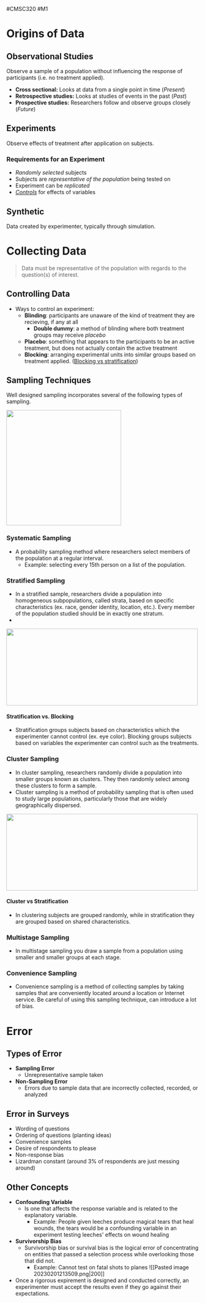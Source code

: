 #CMSC320  #M1 

# Origins of Data
## Observational Studies
Observe a sample of a population without influencing the response of participants (i.e. no treatment applied).
- **Cross sectional:** Looks at data from a single point in time (*Present*)
- **Retrospective studies:** Looks at studies of events in the past (*Past*)
- **Prospective studies:** Researchers follow and observe groups closely (*Future*)

## Experiments
Observe effects of  treatment after application on subjects.

### Requirements for an Experiment
- *Randomly selected* subjects 
- Subjects are *representative of the population* being tested on
- Experiment can be *replicated* 
- *[Controls](#an)* for effects of variables 

## Synthetic
Data created by experimenter, typically through simulation.

# Collecting Data
> Data must be representative of the population with regards to the question(s) of interest.

## Controlling Data <a id="an"></a>
-   Ways to control an experiment:
	- **Blinding**: participants are unaware of the kind of treatment they are recieving, if any at all
		- **Double dummy**: a method of blinding where both treatment groups may receive *placebo*
	- **Placebo**: something that appears to the participants to be an active treatment, but does not actually contain the active treatment
	- **Blocking**: arranging experimental units into similar groups based on treatment applied. ([Blocking vs stratification](#ant))

## Sampling Techniques
Well designed sampling incorporates several of the following types of sampling.

<img src="https://user-images.githubusercontent.com/53871641/226474099-f3e05d0e-a02b-4d6f-8319-ef5c54d83270.png" width = "300" hwight = "300">

### Systematic Sampling
- A probability sampling method where researchers select members of the population at a regular interval.
	- Example: selecting every 15th person on a list of the population. 

### Stratified Sampling
- In a stratified sample, researchers divide a population into homogeneous subpopulations, called strata, based on specific characteristics (ex. race, gender identity, location, etc.). Every member of the population studied should be in exactly one stratum. 
- 
<img src="https://user-images.githubusercontent.com/53871641/226473882-e7b07071-7bce-4529-8a3d-fb81e87194c7.png" width = "500" height="200">

#### Stratification vs. Blocking <a id="ant"></a>
- Stratification groups subjects based on characteristics which the experimenter cannot control (ex. eye color). Blocking groups subjects based on variables the experimenter can control such as the treatments.

### Cluster Sampling
- In cluster sampling, researchers randomly divide a population into smaller groups known as clusters. They then randomly select among these clusters to form a sample. 
- Cluster sampling is a method of probability sampling that is often used to study large populations, particularly those that are widely geographically dispersed.

<img src="https://user-images.githubusercontent.com/53871641/226473598-147f13bd-136f-4b96-b124-d9216418e7b5.png" width = "500" height = "200">

#### Cluster vs Stratification
- In clustering subjects are grouped randomly, while in stratification they are grouped based on shared characteristics. 

### Multistage Sampling
- In multistage sampling you draw a sample from a population using smaller and smaller groups at each stage.

### Convenience Sampling
- Convenience sampling is a method of collecting samples by taking samples that are conveniently located around a location or Internet service. Be careful of using this sampling technique, can introduce a lot of bias.

# Error
## Types of Error
- **Sampling Error**
	- Unrepresentative sample taken
- **Non-Sampling Error**
	- Errors due to sample data that are incorrectly collected, recorded, or analyzed

## Error in Surveys
- Wording of questions
- Ordering of questions (planting ideas) 
- Convenience samples
- Desire of respondents to please
- Non-response bias
- Lizardman constant (around 3% of respondents are just messing around) 

## Other Concepts
-  **Confounding Variable**
	- Is one that affects the response variable and is related to the explanatory variable. 
		- Example: People given leeches produce magical tears that heal wounds, the tears would be a confounding variable in an experiment testing leeches' effects on wound healing
- **Survivorship Bias**
	- Survivorship bias or survival bias is the logical error of concentrating on entities that passed a selection process while overlooking those that did not. 
		- Example: Cannot test on fatal shots to planes
		 ![[Pasted image 20230201213509.png|200]]
- Once a rigorous expirement is designed and conducted correctly, an experimenter must accept the results even if they go against their expectations. 



